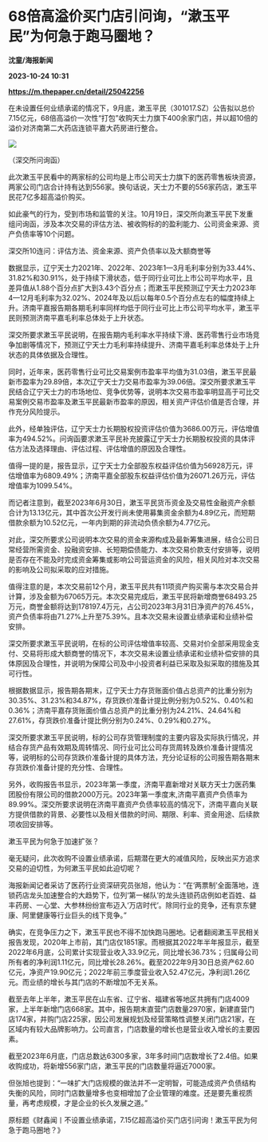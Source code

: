 # 68倍高溢价买门店引问询，“漱玉平民”为何急于跑马圈地？
**沈童/海报新闻**

**2023-10-24 10:31**

**https://m.thepaper.cn/detail/25042256**

在未设置任何业绩承诺的情况下，9月底，漱玉平民（301017.SZ）公告拟以总价7.15亿元，68倍高溢价一次性“打包”收购天士力旗下400余家门店，并以超10倍的溢价对济南第二大药店连锁平嘉大药房进行整合。

![](https://imagecloud.thepaper.cn/thepaper/image/275/420/614.jpg)

（深交所问询函）

此次漱玉平民看中的两家标的公司均是上市公司天士力旗下的医药零售板块资源，两家公司门店合计持有达到556家。换句话说，天士力不要的556家药店，漱玉平民花7亿多超高溢价购买。

如此豪气的行为，受到市场和监管的关注。10月19日，深交所向漱玉平民下发重组问询函，涉及本次交易的评估方法、被收购标的的盈利能力、公司资金来源、资产负债率等10个问题。

深交所10连问：评估方法、资金来源、资产负债率以及大额商誉等

数据显示，辽宁天士力2021年、2022年、2023年1—3月毛利率分别为33.44%、31.82%和30.91%，处于持续下滑状态，低于同行业可比上市公司平均水平，且差异值从1.88个百分点扩大到3.43个百分点；而漱玉平民预测辽宁天士力2023年4—12月毛利率为32.02%、2024年及以后以每年0.5个百分点左右的幅度持续上升。济南平嘉报告期各期毛利率同样均低于同行业可比上市公司平均水平，漱玉平民则预测济南平嘉毛利率总体处于上升状态。

深交所要求漱玉平民说明，在报告期内毛利率水平持续下滑、医药零售行业市场竞争加剧等情况下，预测辽宁天士力毛利率持续提升、济南平嘉毛利率总体处于上升状态的具体依据及合理性。

同时，近年来，医药零售行业可比交易案例市盈率平均值为31.03倍，漱玉平民最新市盈率为29.89倍，本次辽宁天士力交易市盈率为39.06倍。深交所要求漱玉平民结合辽宁天士力的市场地位、竞争优势等，说明本次交易市盈率明显高于可比交易案例交易市盈率及漱玉平民最新市盈率的原因，相关资产评估价值是否合理，并作充分风险提示。

此外，经单独评估，辽宁天士力长期股权投资评估价值为3686.00万元，评估增值率为494.52%。问询函要求漱玉平民补充披露辽宁天士力长期股权投资的具体评估方法及选择理由、评估过程、评估增值的原因及合理性。

值得一提的是，报告显示，辽宁天士力全部股东权益评估价值为56928万元，评估增值率为6809.49%；济南平嘉全部股东权益评估价值为26071.26万元，评估增值率为1099.54%。

而记者注意到，截至2023年6月30日，漱玉平民货币资金及交易性金融资产余额合计为13.13亿元，其中首次公开发行尚未使用募集资金余额为4.89亿元，而短期借款余额为10.52亿元，一年内到期的非流动负债余额为4.77亿元。

对此，深交所要求公司说明本次交易的资金来源构成及最新筹集进展，结合公司日常经营所需资金、投融资安排、长短期偿债能力、本次交易价款支付安排等，说明是否存在不能及时完成资金筹集或影响公司营运资金的风险，相关风险对本次交易的影响及公司拟采取的应对措施。

值得注意的是，本次交易前12个月，漱玉平民共有11项资产购买需与本次交易合并计算，涉及金额为67065万元。本次交易完成后，漱玉平民将新增商誉68493.25万元，商誉金额将达到178197.4万元，占公司2023年3月31日净资产的76.45%，资产负债率将由71.27%上升至75.39%。且本次交易未设置业绩承诺和业绩补偿安排。

深交所要求漱玉平民说明，在标的公司评估增值率较高、交易对价全部采用现金支付、交易将形成大额商誉的情况下，本次交易未设置业绩承诺和业绩补偿安排的具体原因及合理性，并说明为保障公司及中小投资者利益已采取及拟采取的措施及其可行性。

根据数据显示，报告期各期末，辽宁天士力存货账面价值占总资产的比重分别为30.35%、31.23%和34.87%，存货跌价准备计提比例分别为0.52%、0.40%和0.36%；济南平嘉存货账面价值占总资产的比重分别为24.21%、24.64%和27.61%，存货跌价准备计提比例分别为0.24%、0.29%和0.27%。

深交所要求漱玉平民说明，标的公司存货管理制度的主要内容及实际执行情况，并结合存货产品有效期及周转情况、同行业可比公司存货周转及跌价准备计提情况等，说明标的公司存货跌价准备计提的具体方法，充分论证标的公司报告期各期末存货跌价准备计提的充分性、合理性。

另外，收购报告书显示，2023年第一季度，济南平嘉新增对关联方天士力医药集团股份有限公司的借款2000万元。2023年第一季度末,济南平嘉资产负债率为89.99%。深交所要求说明在济南平嘉资产负债率较高的情况下，济南平嘉向关联方提供借款的背景、必要性以及相关借款的时间、期限、利率、资金用途、后续款项收回安排等。

漱玉平民为何急于加速扩张？

毫无疑问，此次收购不设置业绩承诺，后期潜在更大的减值风险，反映出买方追求交易的迫切性，为何漱玉平民如此迫切呢？

海报新闻记者采访了医药行业资深研究员张旭，他认为：“在‘两票制’全面落地，连锁药店龙头加速整合的大趋势下，位列‘第一梯队’的龙头连锁药店例如老百姓、益丰药房、一心堂、大参林纷纷宣布迈入‘万店时代’。除同行业的竞争，还有京东健康、阿里健康等行业巨头的线下竞争。”

确实，在竞争压力之下，漱玉平民也不得不加快跑马圈地。记者翻阅漱玉平民相关报告发现，2020年上市前，其门店仅1851家。而根据其2022年半年报显示，截至2022年6月底，公司累计实现营业收入33.9亿元，同比增长36.73%；归属母公司所有者的净利润1.11亿元，同比增长28.26%。截至2022年9月30日总资产62.60亿元，净资产19.90亿元；2022年前三季度营业收入52.47亿元，净利润1.26亿元。而业绩的增长与其门店的不断增加不无关系。

截至去年上半年，漱玉平民在山东省、辽宁省、福建省等地区共拥有门店4009家，上半年新增门店668家。其中，报告期末直营门店数量2970家，新建直营门店174家，并购门店225家，因公司发展规划及经营策略性调整关闭门店21家，在区域内有较大品牌影响力。公司直言，门店数量的增长也是营业收入增长的主要因素。

截至2023年6月底，门店总数达6300多家，3年多时间门店数增长了2.4倍。如果收购成功，将新增556家门店，漱玉平民的门店数量将逼近7000家。

但张旭也提到：“一味扩大门店规模的做法并不一定明智，可能造成资产负债结构失衡的风险，同时门店数量增多也变相增加了企业管理的难度。还是要先重视质量，再考虑规模，才是企业的长久发展之道。”

原标题《财鑫闻丨不设置业绩承诺，7.15亿超高溢价买门店引问询！漱玉平民为何急于跑马圈地？》